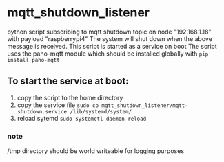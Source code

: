 # mqtt_shutdown_listener
python script subscribing to mqtt shutdown topic on node "192.168.1.18" with payload "raspberrypi4"
The system will shut down when the above message is received.
This script is started as a service on boot
The script uses the paho-mqtt module which should be installed globally with `pip install paho-mqtt`

## To start the service at boot:
1. copy the script to the home directory 
1. copy the service file `sudo cp mqtt_shutdown_listener/mqtt-shutdown.service /lib/systemd/system/`
2. reload sytemd `sudo systemctl daemon-reload`

### note 
/tmp directory should be world writeable for logging purposes